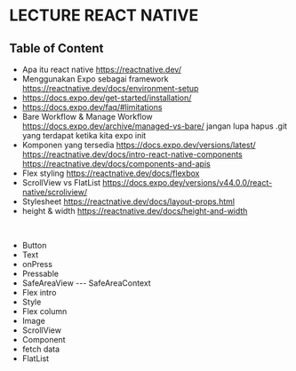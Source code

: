 # LECTURE REACT NATIVE

## Table of Content

- Apa itu react native https://reactnative.dev/
- Menggunakan Expo sebagai framework https://reactnative.dev/docs/environment-setup
- https://docs.expo.dev/get-started/installation/
- https://docs.expo.dev/faq/#limitations
- Bare Workflow & Manage Workflow https://docs.expo.dev/archive/managed-vs-bare/ jangan lupa hapus .git yang terdapat ketika kita expo init
- Komponen yang tersedia https://docs.expo.dev/versions/latest/ https://reactnative.dev/docs/intro-react-native-components https://reactnative.dev/docs/components-and-apis
- Flex styling https://reactnative.dev/docs/flexbox
- ScrollView vs FlatList https://docs.expo.dey/versions/v44.0.0/react-native/scroliview/
- Stylesheet https://reactnative.dev/docs/layout-props.html
- height & width https://reactnative.dev/docs/height-and-width

&nbsp;

- Button
- Text
- onPress
- Pressable
- SafeAreaView --- SafeAreaContext
- Flex intro
- Style
- Flex column
- Image
- ScrollView
- Component
- fetch data
- FlatList
